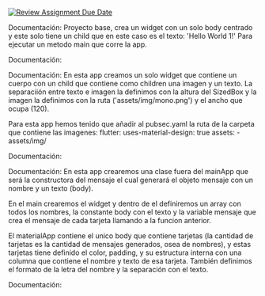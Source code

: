 [![Review Assignment Due Date](https://classroom.github.com/assets/deadline-readme-button-22041afd0340ce965d47ae6ef1cefeee28c7c493a6346c4f15d667ab976d596c.svg)](https://classroom.github.com/a/XRrsqZ_g)


<!-- Ejercicio 1 -->
<!-- Ruta: flutter-stateless-mascaro-serrano/lib/cat/bemen/dam/0488/ra2/p3/exercici1/main1.dart -->
Documentación:
Proyecto base, crea un widget con un solo body centrado y este solo tiene un child que en este caso es el texto: 'Hello World 1!'
Para ejecutar un metodo main que corre la app.




<!-- Ejercicio 2 -->
<!-- Ruta: flutter-stateless-mascaro-serrano/lib/cat/bemen/dam/0488/ra2/p3/exercici2/main2.dart -->
Documentación:








<!-- Ejercicio 3 -->
<!-- Ruta: flutter-stateless-mascaro-serrano/lib/cat/bemen/dam/0488/ra2/p3/exercici3/main3.dart -->
Documentación:
En esta app creamos un solo widget que contiene un cuerpo con un child que contiene como children una imagen y un texto.
La separaciión entre texto e imagen la definimos con la altura del SizedBox y la imagen la definimos con la ruta ('assets/img/mono.png') y el ancho que ocupa (120).

Para esta app hemos tenido que añadir al pubsec.yaml la ruta de la carpeta que contiene las imagenes: 
flutter:
  uses-material-design: true
  assets:
    - assets/img/




<!-- Ejercicio 4 -->
<!-- Ruta: flutter-stateless-mascaro-serrano/lib/cat/bemen/dam/0488/ra2/p3/exercici4/main4.dart -->
Documentación:

<!-- Ejercicio 5 -->
<!-- Ruta: flutter-stateless-mascaro-serrano/lib/cat/bemen/dam/0488/ra2/p3/exercici5/main5.dart -->
Documentación:
En esta app crearemos una clase fuera del mainApp que será la constructora del mensaje el cual generará el objeto mensaje con un nombre y un texto (body).

En el main crearemos el widget y dentro de el definiremos un array con todos los nombres, la constante body con el texto y la variable mensaje que crea el mensaje de cada tarjeta llamando a la funcion anterior. 

El materialApp contiene el unico body que contiene tarjetas (la cantidad de tarjetas es la cantidad de mensajes generados, osea de nombres), y estas tarjetas tiene definido el color, padding, y su estructura interna con una columna que contiene el nombre y texto de esa tarjeta. También definimos el formato de la letra del nombre y la separación con el texto.









<!-- Ejercicio 6 -->
<!-- Ruta: flutter-stateless-mascaro-serrano/lib/cat/bemen/dam/0488/ra2/p3/exercici6/main6.dart -->
Documentación: